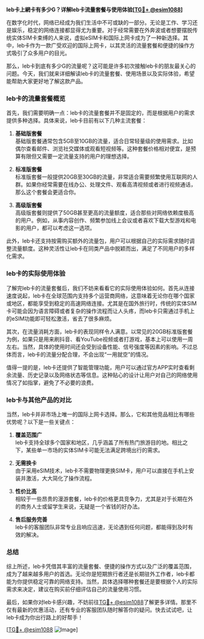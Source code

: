 **leb卡上網卡有多少G？详解leb卡流量套餐与使用体验[[TG💪+ @esim1088](https://t.me/s/esim1088)]**

在数字化时代，网络已经成为我们生活中不可或缺的一部分。无论是工作、学习还是娱乐，稳定的网络连接都显得尤为重要。对于经常需要在外奔波或者想要摆脱传统实体SIM卡束缚的人来说，虚拟eSIM卡和国际上网卡成为了一种新选择。其中，leb卡作为一款广受欢迎的国际上网卡，以其灵活的流量套餐和便捷的操作方式吸引了众多用户的目光。

那么，leb卡到底有多少G的流量呢？这可能是许多初次接触leb卡的朋友最关心的问题。今天，我们就来详细解读leb卡的流量套餐、使用场景以及实际体验，希望能帮助大家更好地了解这款产品。

### leb卡的流量套餐概览

首先，我们需要明确一点：leb卡的流量套餐并不是固定的，而是根据用户的需求提供多种选择。具体来说，leb卡目前有以下几种主流套餐：

1. **基础版套餐**  
   基础版套餐通常包含5GB至10GB的流量，适合日常轻量级的使用需求。比如偶尔查看邮件、浏览社交媒体或观看短视频等。这种套餐价格相对便宜，是预算有限但又需要一定流量支持的用户的理想选择。

2. **标准版套餐**  
   标准版套餐一般提供20GB至30GB的流量，非常适合需要频繁使用互联网的人群。如果你经常需要在线办公、处理文件、观看高清视频或者进行视频通话，那么这个套餐会更适合你。

3. **高级版套餐**  
   高级版套餐则提供了50GB甚至更高的流量额度，适合那些对网络依赖度极高的用户。例如，从事内容创作、频繁参加线上会议或者喜欢下载大型游戏和电影的用户，都可以考虑这一选项。

此外，leb卡还支持按需购买额外的流量包，用户可以根据自己的实际需求随时调整流量额度。这种灵活性让leb卡在同类产品中脱颖而出，满足了不同用户的多样化需求。

### leb卡的实际使用体验

了解完leb卡的流量套餐后，我们不妨来看看它的实际使用体验如何。首先从连接速度说起，leb卡在全球范围内支持多个运营商网络，这意味着无论你在哪个国家或地区，都能享受到稳定的高速网络连接。尤其是在国外旅行时，传统的实体SIM卡可能会因为语言障碍或者复杂的操作流程而让人头疼，而leb卡只需通过手机上的eSIM功能即可轻松激活，省去了很多麻烦。

其次，在流量消耗方面，leb卡的表现同样令人满意。以常见的20GB标准版套餐为例，如果只是用来刷抖音、看YouTube视频或者打游戏，基本上可以使用一周左右。当然，具体的使用时间还会受到设备性能、信号强度等因素的影响。不过总体而言，leb卡的流量分配合理，不会出现“一用就空”的情况。

值得一提的是，leb卡还提供了智能管理功能，用户可以通过官方APP实时查看剩余流量、历史记录以及网络状态等信息。这种贴心的设计让用户对自己的网络使用情况了如指掌，避免了不必要的浪费。

### leb卡与其他产品的对比

当然，leb卡并非市场上唯一的国际上网卡选择。那么，它和其他竞品相比有哪些优势呢？以下是一些关键点：

1. **覆盖范围广**  
   leb卡支持全球多个国家和地区，几乎涵盖了所有热门旅游目的地。相比之下，某些单一市场的实体SIM卡可能无法满足跨境出行的需求。

2. **无需换卡**  
   由于采用eSIM技术，leb卡不需要物理更换SIM卡，用户可以直接在手机上安装并激活，大大简化了操作流程。

3. **性价比高**  
   相较于一些昂贵的漫游套餐，leb卡的价格更具竞争力，尤其是对于长期在外的商务人士或留学生来说，无疑是一个省钱的好办法。

4. **售后服务完善**  
   leb卡的客服团队非常专业且响应迅速，无论遇到任何问题，都能得到及时有效的解决。

### 总结

综上所述，leb卡凭借其丰富的流量套餐、便捷的操作方式以及广泛的覆盖范围，成为了越来越多用户的首选。无论你是短期旅行者还是长期驻外工作者，leb卡都能为你提供稳定可靠的网络支持。当然，具体选择哪种套餐还是要根据个人的实际需求来决定，建议在购买前仔细评估自己的流量使用习惯。

最后，如果你对leb卡感兴趣，不妨前往[TG💪+ @esim1088](https://t.me/s/esim1088)了解更多详情。那里不仅有最新的优惠活动，还有专业的客服团队随时解答你的疑问。快去试试吧，让leb卡成为你出行路上的好帮手！

[[TG💪+ @esim1088](https://t.me/s/esim1088) ![Image](https://i.postimg.cc/4NQfJmqS/Snipaste-2025-05-13-00-14-12.png)]